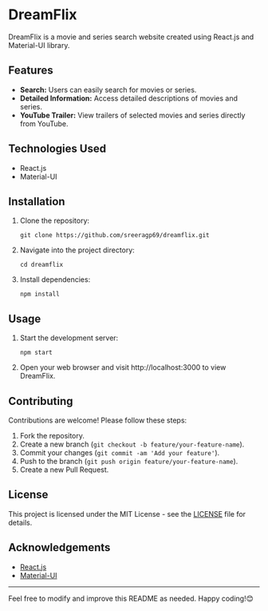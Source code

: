 # DreamFlix

DreamFlix is a movie and series search website created using React.js and Material-UI library.

## Features

- **Search:** Users can easily search for movies or series.
- **Detailed Information:** Access detailed descriptions of movies and series.
- **YouTube Trailer:** View trailers of selected movies and series directly from YouTube.

## Technologies Used

- React.js
- Material-UI

## Installation

1. Clone the repository:
   ```
   git clone https://github.com/sreeragp69/dreamflix.git
   ```
2. Navigate into the project directory:
   ```
   cd dreamflix
   ```
3. Install dependencies:
   ```
   npm install
   ```

## Usage

1. Start the development server:
   ```
   npm start
   ```
2. Open your web browser and visit http://localhost:3000 to view DreamFlix.

## Contributing

Contributions are welcome! Please follow these steps:

1. Fork the repository.
2. Create a new branch (`git checkout -b feature/your-feature-name`).
3. Commit your changes (`git commit -am 'Add your feature'`).
4. Push to the branch (`git push origin feature/your-feature-name`).
5. Create a new Pull Request.

## License

This project is licensed under the MIT License - see the [LICENSE](LICENSE) file for details.

## Acknowledgements

- [React.js](https://reactjs.org/)
- [Material-UI](https://material-ui.com/)

---

Feel free to modify and improve this README as needed. Happy coding!😊
```markdown

